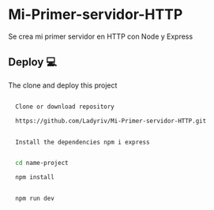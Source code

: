 # Mi-Primer-servidor-HTTP

Se crea mi primer servidor en HTTP con Node y Express



## Deploy  :computer:

The clone and deploy this project

```bash

  Clone or download repository

  https://github.com/Ladyriv/Mi-Primer-servidor-HTTP.git

```

```bash

  Install the dependencies npm i express

```

```bash

  cd name-project

  npm install

```

```bash

  npm run dev

```
